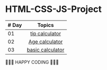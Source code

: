 # HTML-CSS-JS-Project

| # Day |                                                                       Topics                                                                        |
| ----- | :-------------------------------------------------------------------------------------------------------------------------------------------------: |
| 01    |                                                             [tip calculator](./01_tip_calculator/)                                                             |
| 02    |                                               [Age calculator](./02_Age_calculator/)                                                |
| 03    |                             [basic calculator](./03_basic_calculator/)                             |
🧡🧡🧡 HAPPY CODING 🧡🧡🧡
